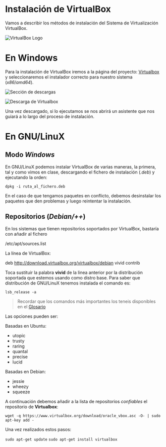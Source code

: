 # Instalación de VirtualBox

Vamos a describir los métodos de instalación del Sistema de Virtualización VirtualBox.

![VirtualBox Logo](https://raw.githubusercontent.com/aberlanas/ImplantacionSistemasOperativos/master/Unidad_01/SistemasDeVirtualizacion/Captura_1.PNG)

# En Windows
Para la instalación de VirtualBox iremos a la página del proyecto: [Virtualbox](http://virtualbox.org) y seleccionaremos el instalador correcto para nuestro sistema (*x86*/*amd64*).

![Sección de descargas](https://raw.githubusercontent.com/aberlanas/ImplantacionSistemasOperativos/master/Unidad_01/SistemasDeVirtualizacion/Captura_2.PNG)

![Descarga de Virtualbox](https://raw.githubusercontent.com/aberlanas/ImplantacionSistemasOperativos/master/Unidad_01/SistemasDeVirtualizacion/Captura_3.PNG)

Una vez descargado, si lo ejecutamos se nos abrirá un asistente que nos guiará a lo largo del proceso de instalación.

# En GNU/LinuX

## Modo *Windows*
En GNU/LinuX podemos instalar VirtualBox de varias maneras, la primera, tal y como vimos en clase, descargando el fichero de instalación (*.deb*)  y ejecutando la orden:

`dpkg -i ruta_al_fichero.deb`

En el caso de que tengamos paquetes en conflicto, debemos desinstalar los paquetes que den problemas y luego reintentar la instalación.

## Repositorios (*Debian/++*)
En los sistemas que tienen repositorios soportados por VirtualBox, bastaría con añadir al fichero

  /etc/apt/sources.list

La línea de VirtualBox:

  deb http://download.virtualbox.org/virtualbox/debian vivid contrib

Toca sustituir la palabra **vivid** de la linea anterior por la distribución soportada que estemos usando como distro base. Para saber que distribución de GNU/LinuX tenemos instalada el comando es:

  `lsb_release -a`

>
> Recordar que los comandos más importantes los teneis disponibles en el
> [Glosario](https://github.com/aberlanas/ImplantacionSistemasOperativos/blob/master/Unidad_01/Glosario.md)

Las opciones pueden ser:

Basadas en Ubuntu:
* utopic
* trusty
* raring
* quantal
* precise
* lucid

Basadas en Debian:
* jessie
* wheezy
* squeeze  

A continuación debemos añadir a la lista de repositorios *confiables* el repositorio de **Virtualbox**:

  `wget -q https://www.virtualbox.org/download/oracle_vbox.asc -O- | sudo apt-key add -`

Una vez realizados estos pasos:

  `sudo apt-get update`
  `sudo apt-get install virtualbox`

